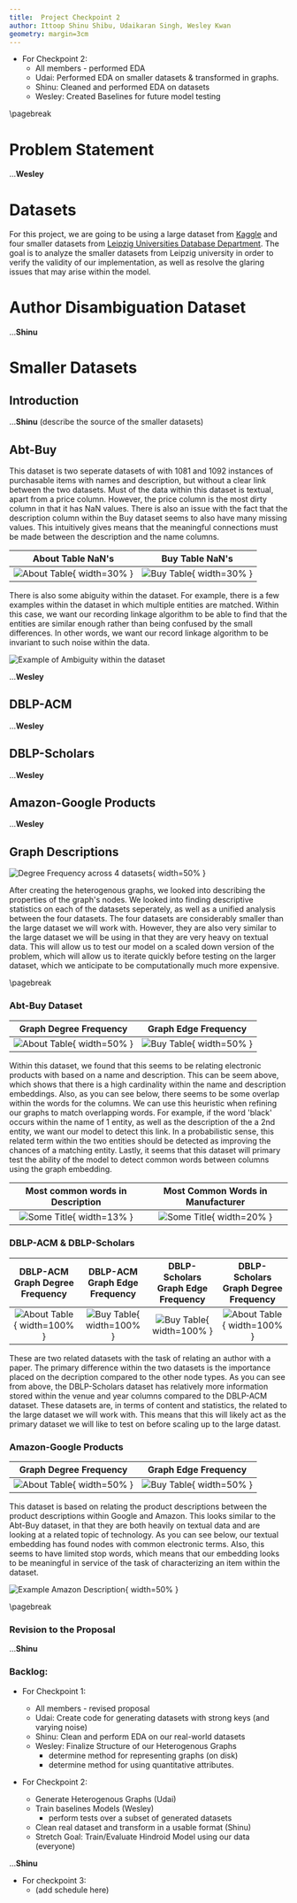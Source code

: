 ```yaml
---
title:  Project Checkpoint 2
author: Ittoop Shinu Shibu, Udaikaran Singh, Wesley Kwan
geometry: margin=3cm
---
```


- For Checkpoint 2:
	- All members - performed EDA
	- Udai: Performed EDA on smaller datasets & transformed in graphs.
	- Shinu: Cleaned and performed EDA on datasets
	- Wesley: Created Baselines for future model testing

\pagebreak

# Problem Statement

...**Wesley**

# Datasets

For this project, we are going to be using a large dataset from [Kaggle](https://www.kaggle.com/c/kdd-cup-2013-author-disambiguation/rules) and four smaller datasets from [Leipzig Universities Database Department](https://dbs.uni-leipzig.de/research/projects/object_matching/benchmark_datasets_for_entity_resolution). The goal is to analyze the smaller datasets from Leipzig university in order to verify the validity of our implementation, as well as resolve the glaring issues that may arise within the model.

# Author Disambiguation Dataset

...**Shinu**

# Smaller Datasets

## Introduction

...**Shinu** (describe the source of the smaller datasets)

## Abt-Buy

This dataset is two seperate datasets of with 1081 and 1092 instances of purchasable items with names and description, but without a clear link between the two datasets. Must of the data within this dataset is textual, apart from a price column. However, the price column is the most dirty column in that it has NaN values. There is also an issue with the fact that the description column within the Buy dataset seems to also have many missing values. This intuitively gives means that the meaningful connections must be made between the description and the name columns.

| About Table NaN's      | Buy Table NaN's          |
| ------------- |:-------------:|
| ![About Table](./images/about_table_nan.png){ width=30% }     | ![Buy Table](./images/buy_table_nan.png){ width=30% }|

There is also some abiguity within the dataset. For example, there is a few examples within the dataset in which multiple entities are matched. Within this case, we want our recording linkage algorithm to be able to find that the entities are similar enough rather than being confused by the small differences. In other words, we want our record linkage algorithm to be invariant to such noise within the data.

![Example of Ambiguity within the dataset](./images/abt_buy_counter_example.png)

...**Wesley**

## DBLP-ACM

...**Wesley**

## DBLP-Scholars

...**Wesley**

## Amazon-Google Products

...**Wesley**

## Graph Descriptions

![Degree Frequency across 4 datasets](./images/node_frequency_all_four.png){ width=50% }

After creating the heterogenous graphs, we looked into describing the properties of the graph's nodes. We looked into finding descriptive statistics on each of the datasets seperately, as well as a unified analysis between the four datasets. The four datasets are considerably smaller than the large dataset we will work with. However, they are also very similar to the large dataset we will be using in that they are very heavy on textual data. This will allow us to test our model on a scaled down version of the problem, which will allow us to iterate quickly before testing on the larger dataset, which we anticipate to be computationally much more expensive.

\pagebreak

### Abt-Buy Dataset

|Graph Degree Frequency|Graph Edge Frequency  |
| :-------------: |:-------------:|
| ![About Table](./images/abt_buy_degree_dist.png){ width=50% }     | ![Buy Table](./images/abt_buy_edge_frequency.png){ width=50% }|

Within this dataset, we found that this seems to be relating electronic products with based on a name and description. This can be seem above, which shows that there is a high cardinality within the name and description embeddings. Also, as you can see below, there seems to be some overlap within the words for the columns. We can use this heuristic when refining our graphs to match overlapping words. For example, if the word 'black' occurs within the name of 1 entity, as well as the description of the a 2nd entity, we want our model to detect this link. In a probabilistic sense, this related term within the two entities should be detected as improving the chances of a matching entity. Lastly, it seems that this dataset will primary test the ability of the model to detect common words between columns using the graph embedding.

|Most common words in Description|Most Common Words in Manufacturer  |
| :-------------: |:-------------:|
| ![Some Title](./images/adt_buy_most_common_descriptions.png){ width=13% }    | ![Some Title](./images/adt_buy_most_common_manus.png){ width=20% }|


### DBLP-ACM & DBLP-Scholars

|DBLP-ACM Graph Degree Frequency|DBLP-ACM Graph Edge Frequency  |DBLP-Scholars Graph Edge Frequency|DBLP-Scholars Graph Degree Frequency |
| :-------------: |:-------------:|:-------------: |:-------------:|
| ![About Table](./images/dblp_acm_graph_degree_dist.png){ width=100% }     | ![Buy Table](./images/dblp_acm_graph_edge_frequency.png){ width=100% }| ![Buy Table](./images/dblp_scholar_edge_frequency.png){ width=100% }| ![About Table](./images/dblp_scholar_degree_dist.png){ width=100% }|

These are two related datasets with the task of relating an author with a paper. The primary difference within the two datasets is the importance placed on the decription compared to the other node types. As you can see from above, the DBLP-Scholars dataset has relatively more information stored within the venue and year columns compared to the DBLP-ACM dataset. These datasets are, in terms of content and statistics, the related to the large dataset we will work with. This means that this will likely act as the primary dataset we will like to test on before scaling up to the large datast.


### Amazon-Google Products

|Graph Degree Frequency|Graph Edge Frequency  |
| :-------------: |:-------------:|
| ![About Table](./images/amazon_google_degree_dist.png){ width=50% }     | ![Buy Table](./images/amazon_google_edge_frequency.png){ width=50% }|


This dataset is based on relating the product descriptions between the product descriptions within Google and Amazon. This looks similar to the Abt-Buy dataset, in that they are both heavily on textual data and are looking at a related topic of technology. As you can see below, our textual embedding has found nodes with common electronic terms. Also, this seems to have limited stop words, which means that our embedding looks to be meaningful in service of the task of characterizing an item within the dataset.

![Example Amazon Description](./images/amazon_descriptions.png){ width=50% }


\pagebreak

### Revision to the Proposal

...**Shinu**

### Backlog:

- For Checkpoint 1:
	- All members - revised proposal
	- Udai: Create code for generating datasets with strong keys (and varying noise)
	- Shinu: Clean and perform EDA on our real-world datasets
	- Wesley: Finalize Structure of our Heterogenous Graphs
		- determine method for representing graphs (on disk)
		- determine method for using quantitative attributes.

- For Checkpoint 2:
	- Generate Heterogenous Graphs (Udai)
	- Train baselines Models (Wesley)
		- perform tests over a subset of generated datasets
	- Clean real dataset and transform in a usable format (Shinu)
	- Stretch Goal: Train/Evaluate Hindroid Model using our data (everyone)


...**Shinu**
- For checkpoint 3:
	- (add schedule here)
